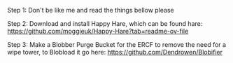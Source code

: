Step 1: Don't be like me and read the things bellow please

Step 2: Download and install Happy Hare, which can be found hare: https://github.com/moggieuk/Happy-Hare?tab=readme-ov-file

Step 3: Make a Blobber Purge Bucket for the ERCF to remove the need for a wipe tower, to Blobload it go here: https://github.com/Dendrowen/Blobifier